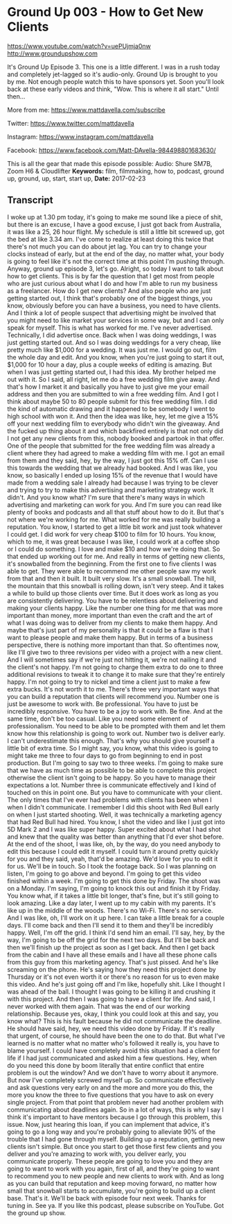 # Ground Up 003 - How to Get New Clients
https://www.youtube.com/watch?v=uePUjmja0nw
http://www.groundupshow.com

It's Ground Up Episode 3. This one is a little different. I was in a rush today and completely jet-lagged so it's audio-only. Ground Up is brought to you by me. Not enough people watch this to have sponsors yet. Soon you'll look back at these early videos and think, "Wow. This is where it all start." Until then...

More from me: https://www.mattdavella.com/subscribe

Twitter: https://www.twitter.com/mattdavella

Instagram: https://www.instagram.com/mattdavella

Facebook: https://www.facebook.com/Matt-DAvella-984498801683630/

This is all the gear that made this episode possible:
Audio:  Shure SM7B, Zoom H6 & Cloudlifter
**Keywords:** film, filmmaking, how to, podcast, ground up, ground, up, start, start up, 
**Date:** 2017-02-23

## Transcript
 I woke up at 1.30 pm today, it's going to make me sound like a piece of shit, but there is an excuse, I have a good excuse, I just got back from Australia, it was like a 25, 26 hour flight. My schedule is still a little bit screwed up, got the bed at like 3.34 am. I've come to realize at least doing this twice that there's not much you can do about jet lag. You can try to change your clocks instead of early, but at the end of the day, no matter what, your body is going to feel like it's not the correct time at this point I'm pushing through. Anyway, ground up episode 3, let's go. Alright, so today I want to talk about how to get clients. This is by far the question that I get most from people who are just curious about what I do and how I'm able to run my business as a freelancer. How do I get new clients? And also people who are just getting started out, I think that's probably one of the biggest things, you know, obviously before you can have a business, you need to have clients. And I think a lot of people suspect that advertising might be involved that you might need to like market your services in some way, but and I can only speak for myself. This is what has worked for me. I've never advertised. Technically, I did advertise once. Back when I was doing weddings, I was just getting started out. And so I was doing weddings for a very cheap, like pretty much like $1,000 for a wedding. It was just me. I would go out, film the whole day and edit. And you know, when you're just going to start it out, $1,000 for 10 hour a day, plus a couple weeks of editing is amazing. But when I was just getting started out, I had this idea. My brother helped me out with it. So I said, all right, let me do a free wedding film give away. And that's how I market it and basically you have to just give me your email address and then you are submitted to win a free wedding film. And I got I think about maybe 50 to 80 people submit for this free wedding film. I did the kind of automatic drawing and it happened to be somebody I went to high school with won it. And then the idea was like, hey, let me give a 15% off your next wedding film to everybody who didn't win the giveaway. And the fucked up thing about it and which backfired entirely is that not only did I not get any new clients from this, nobody booked and partook in that offer. One of the people that submitted for the free wedding film was already a client where they had agreed to make a wedding film with me. I got an email from them and they said, hey, by the way, I just got this 15% off. Can I use this towards the wedding that we already had booked. And I was like, you know, so basically I ended up losing 15% of the revenue that I would have made from a wedding sale I already had because I was trying to be clever and trying to try to make this advertising and marketing strategy work. It didn't. And you know what? I'm sure that there's many ways in which advertising and marketing can work for you. And I'm sure you can read like plenty of books and podcasts and all that stuff about how to do it. But that's not where we're working for me. What worked for me was really building a reputation. You know, I started to get a little bit work and just took whatever I could get. I did work for very cheap $100 to film for 10 hours. You know, which to me, it was great because I was like, I could work at a coffee shop or I could do something. I love and make $10 and how we're doing that. So that ended up working out for me. And really in terms of getting new clients, it's snowballed from the beginning. From the first one to five clients I was able to get. They were able to recommend me other people saw my work from that and then it built. It built very slow. It's a small snowball. The hill, the mountain that this snowball is rolling down, isn't very steep. And it takes a while to build up those clients over time. But it does work as long as you are consistently delivering. You have to be relentless about delivering and making your clients happy. Like the number one thing for me that was more important than money, more important than even the craft and the art of what I was doing was to deliver from my clients to make them happy. And maybe that's just part of my personality is that it could be a flaw is that I want to please people and make them happy. But in terms of a business perspective, there is nothing more important than that. So oftentimes now, like I'll give two to three revisions per video with a project with a new client. And I will sometimes say if we're just not hitting it, we're not nailing it and the client's not happy. I'm not going to charge them extra to do one to three additional revisions to tweak it to change it to make sure that they're entirely happy. I'm not going to try to nickel and time a client just to make a few extra bucks. It's not worth it to me. There's three very important ways that you can build a reputation that clients will recommend you. Number one is just be awesome to work with. Be professional. You have to just be incredibly responsive. You have to be a joy to work with. Be fine. And at the same time, don't be too casual. Like you need some element of professionalism. You need to be able to be prompted with them and let them know how this relationship is going to work out. Number two is deliver early. I can't underestimate this enough. That's why you should give yourself a little bit of extra time. So I might say, you know, what this video is going to might take me three to four days to go from beginning to end in post production. But I'm going to say two to three weeks. I'm going to make sure that we have as much time as possible to be able to complete this project otherwise the client isn't going to be happy. So you have to manage their expectations a lot. Number three is communicate effectively and I kind of touched on this in point one. But you have to communicate with your client. The only times that I've ever had problems with clients has been when I when I didn't communicate. I remember I did this shoot with Red Bull early on when I just started shooting. Well, it was technically a marketing agency that had Red Bull had hired. You know, I shot the video and like I just got into 5D Mark 2 and I was like super happy. Super excited about what I had shot and knew that the quality was better than anything that I'd ever shot before. At the end of the shoot, I was like, oh, by the way, do you need anybody to edit this because I could edit it myself. I could turn it around pretty quickly for you and they said, yeah, that'd be amazing. We'd love for you to edit it for us. We'll be in touch. So I took the footage back. So I was planning on listen, I'm going to go above and beyond. I'm going to get this video finished within a week. I'm going to get this done by Friday. The shoot was on a Monday. I'm saying, I'm going to knock this out and finish it by Friday. You know what, if it takes a little bit longer, that's fine, but it's still going to look amazing. Like a day later, I went up to my cabin with my parents. It's like up in the middle of the woods. There's no Wi-Fi. There's no service. And I was like, oh, I'll work on it up here. I can take a little break for a couple days. I'll come back and then I'll send it to them and they'll be incredibly happy. Well, I'm off the grid. I think I'd send him an email. I'll say, hey, by the way, I'm going to be off the grid for the next two days. But I'll be back and then we'll finish up the project as soon as I get back. And then I get back from the cabin and I have all these emails and I have all these phone calls from this guy from this marketing agency. That's just pissed. And he's like screaming on the phone. He's saying how they need this project done by Thursday or it's not even worth it or there's no reason for us to even make this video. And he's just going off and I'm like, hopefully shit. Like I thought I was ahead of the ball. I thought I was going to be killing it and crushing it with this project. And then I was going to have a client for life. And said, I never worked with them again. That was the end of our working relationship. Because yes, okay, I think you could look at this and say, you know what? This is his fault because he did not communicate the deadline. He should have said, hey, we need this video done by Friday. If it's really that urgent, of course, he should have been the one to do that. But what I've learned is no matter what no matter who's followed it really is, you have to blame yourself. I could have completely avoid this situation had a client for life if I had just communicated and asked him a few questions. Hey, when do you need this done by boom literally that entire conflict that entire problem is out the window? And we don't have to worry about it anymore. But now I've completely screwed myself up. So communicate effectively and ask questions very early on and the more and more you do this, the more you know the three to five questions that you have to ask on every single project. From that point that problem never had another problem with communicating about deadlines again. So in a lot of ways, this is why I say I think it's important to have mentors because I go through this problem, this issue. Now, just hearing this loan, if you can implement that advice, it's going to go a long way and you're probably going to alleviate 90% of the trouble that I had gone through myself. Building up a reputation, getting new clients isn't simple. But once you start to get those first few clients and you deliver and you're amazing to work with, you deliver early, you communicate properly. These people are going to love you and they are going to want to work with you again, first of all, and they're going to want to recommend you to new people and new clients to work with. And as long as you can build that reputation and keep moving forward, no matter how small that snowball starts to accumulate, you're going to build up a client base. That's it. We'll be back with episode four next week. Thanks for tuning in. See ya. If you like this podcast, please subscribe on YouTube. Got the ground up show.
